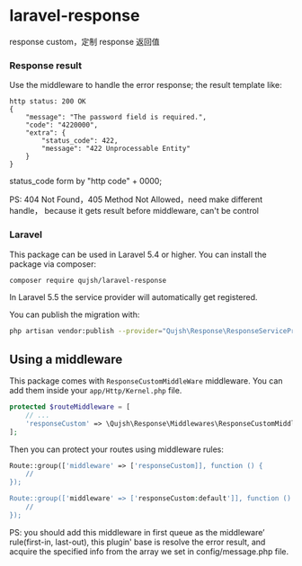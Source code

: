 # laravel-response
response custom，定制 response 返回值

### Response result

Use the middleware to handle the error response; the result template like:

```
http status: 200 OK
{
    "message": "The password field is required.",
    "code": "4220000",
    "extra": {
        "status_code": 422,
        "message": "422 Unprocessable Entity"
    }
}
```  
status_code form by "http code" + 0000; 

PS: 404 Not Found，405 Method Not Allowed，need make different handle，
because it gets result before middleware, can't be control

### Laravel

This package can be used in Laravel 5.4 or higher. 
You can install the package via composer:

``` bash
composer require qujsh/laravel-response
```

In Laravel 5.5 the service provider will automatically get registered. 

You can publish the migration with:

```bash
php artisan vendor:publish --provider="Qujsh\Response\ResponseServiceProvider"
```

## Using a middleware

This package comes with `ResponseCustomMiddleWare` middleware. You can add them inside your `app/Http/Kernel.php` file.

```php
protected $routeMiddleware = [
    // ...   
    'responseCustom' => \Qujsh\Response\Middlewares\ResponseCustomMiddleWare::class, 
];
```

Then you can protect your routes using middleware rules:

```php
Route::group(['middleware' => ['responseCustom]], function () {
    //
});

Route::group(['middleware' => ['responseCustom:default']], function () {
    //
});
```
PS: you should add this middleware in first queue as the middleware’ rule(first-in, last-out), 
this plugin' base is resolve the error result, and acquire the specified info from the array 
we set in config/message.php file. 

